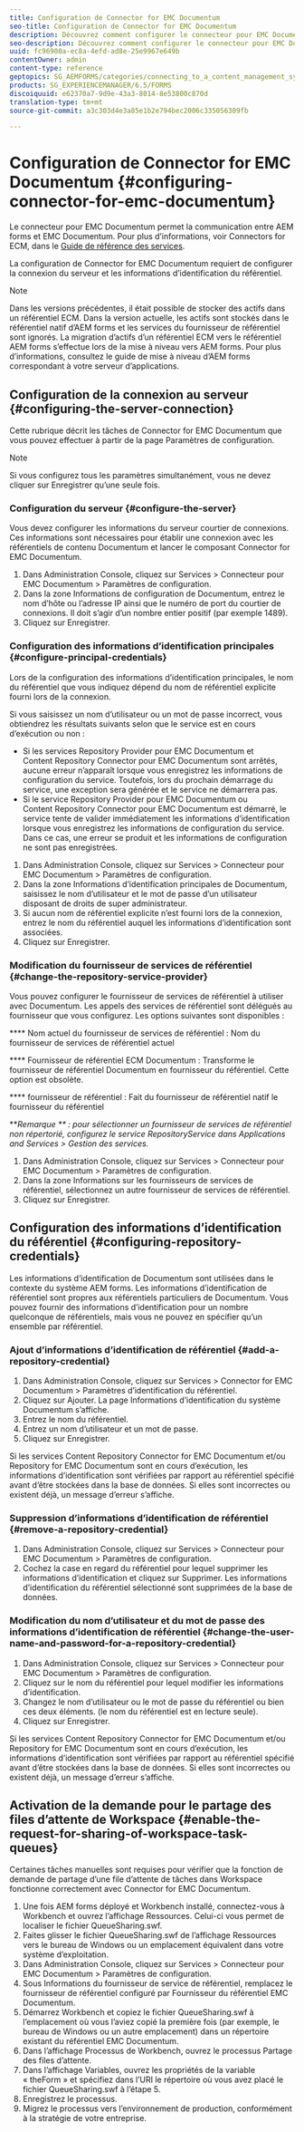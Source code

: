 ```yaml
---
title: Configuration de Connector for EMC Documentum
seo-title: Configuration de Connector for EMC Documentum
description: Découvrez comment configurer le connecteur pour EMC Documentum pour permettre la communication entre AEM Forms et EMC Documentum.
seo-description: Découvrez comment configurer le connecteur pour EMC Documentum pour permettre la communication entre AEM Forms et EMC Documentum.
uuid: fc96900a-ec8a-4efd-ad8e-25e9967e649b
contentOwner: admin
content-type: reference
geptopics: SG_AEMFORMS/categories/connecting_to_a_content_management_system
products: SG_EXPERIENCEMANAGER/6.5/FORMS
discoiquuid: e62370a7-9d9e-43a3-8014-8e53800c870d
translation-type: tm+mt
source-git-commit: a3c303d4e3a85e1b2e794bec2006c335056309fb

---
```



# Configuration de Connector for EMC Documentum {#configuring-connector-for-emc-documentum}

Le connecteur pour EMC Documentum permet la communication entre AEM forms et EMC Documentum. Pour plus d’informations, voir Connectors for ECM, dans le [Guide de référence des services](https://www.adobe.com/go/learn_aemforms_services_63).

La configuration de Connector for EMC Documentum requiert de configurer la connexion du serveur et les informations d’identification du référentiel.

>[!NOTE]
>
>Dans les versions précédentes, il était possible de stocker des actifs dans un référentiel ECM. Dans la version actuelle, les actifs sont stockés dans le référentiel natif d’AEM forms et les services du fournisseur de référentiel sont ignorés. La migration d’actifs d’un référentiel ECM vers le référentiel AEM forms s’effectue lors de la mise à niveau vers AEM forms. Pour plus d’informations, consultez le guide de mise à niveau d’AEM forms correspondant à votre serveur d’applications.

## Configuration de la connexion au serveur {#configuring-the-server-connection}

Cette rubrique décrit les tâches de Connector for EMC Documentum que vous pouvez effectuer à partir de la page Paramètres de configuration.

>[!NOTE]
>
>Si vous configurez tous les paramètres simultanément, vous ne devez cliquer sur Enregistrer qu’une seule fois.

### Configuration du serveur {#configure-the-server}

Vous devez configurer les informations du serveur courtier de connexions. Ces informations sont nécessaires pour établir une connexion avec les référentiels de contenu Documentum et lancer le composant Connector for EMC Documentum.

1. Dans Administration Console, cliquez sur Services > Connecteur pour EMC Documentum > Paramètres de configuration.
1. Dans la zone Informations de configuration de Documentum, entrez le nom d’hôte ou l’adresse IP ainsi que le numéro de port du courtier de connexions. Il doit s’agir d’un nombre entier positif (par exemple 1489).
1. Cliquez sur Enregistrer.

### Configuration des informations d’identification principales {#configure-principal-credentials}

Lors de la configuration des informations d’identification principales, le nom du référentiel que vous indiquez dépend du nom de référentiel explicite fourni lors de la connexion.

Si vous saisissez un nom d’utilisateur ou un mot de passe incorrect, vous obtiendrez les résultats suivants selon que le service est en cours d’exécution ou non :

* Si les services Repository Provider pour EMC Documentum et Content Repository Connector pour EMC Documentum sont arrêtés, aucune erreur n’apparaît lorsque vous enregistrez les informations de configuration du service. Toutefois, lors du prochain démarrage du service, une exception sera générée et le service ne démarrera pas.
* Si le service Repository Provider pour EMC Documentum ou Content Repository Connector pour EMC Documentum est démarré, le service tente de valider immédiatement les informations d’identification lorsque vous enregistrez les informations de configuration du service. Dans ce cas, une erreur se produit et les informations de configuration ne sont pas enregistrées.

1. Dans Administration Console, cliquez sur Services > Connecteur pour EMC Documentum > Paramètres de configuration.
1. Dans la zone Informations d’identification principales de Documentum, saisissez le nom d’utilisateur et le mot de passe d’un utilisateur disposant de droits de super administrateur.
1. Si aucun nom de référentiel explicite n’est fourni lors de la connexion, entrez le nom du référentiel auquel les informations d’identification sont associées.
1. Cliquez sur Enregistrer.

### Modification du fournisseur de services de référentiel {#change-the-repository-service-provider}

Vous pouvez configurer le fournisseur de services de référentiel à utiliser avec Documentum. Les appels des services de référentiel sont délégués au fournisseur que vous configurez. Les options suivantes sont disponibles :

**** Nom actuel du fournisseur de services de référentiel : Nom du fournisseur de services de référentiel actuel

**** Fournisseur de référentiel ECM Documentum : Transforme le fournisseur de référentiel Documentum en fournisseur du référentiel. Cette option est obsolète.

**** fournisseur de référentiel : Fait du fournisseur de référentiel natif le fournisseur du référentiel

***Remarque ** : pour sélectionner un fournisseur de services de référentiel non répertorié, configurez le service RepositoryService dans Applications and Services > Gestion des services.<!-- Fix broken link (See Managing Services) -->*

1. Dans Administration Console, cliquez sur Services > Connecteur pour EMC Documentum > Paramètres de configuration.
1. Dans la zone Informations sur les fournisseurs de services de référentiel, sélectionnez un autre fournisseur de services de référentiel.
1. Cliquez sur Enregistrer.

## Configuration des informations d’identification du référentiel {#configuring-repository-credentials}

Les informations d’identification de Documentum sont utilisées dans le contexte du système AEM forms. Les informations d’identification de référentiel sont propres aux référentiels particuliers de Documentum. Vous pouvez fournir des informations d’identification pour un nombre quelconque de référentiels, mais vous ne pouvez en spécifier qu’un ensemble par référentiel.

### Ajout d’informations d’identification de référentiel {#add-a-repository-credential}

1. Dans Administration Console, cliquez sur Services > Connector for EMC Documentum > Paramètres d’identification du référentiel.
1. Cliquez sur Ajouter. La page Informations d’identification du système Documentum s’affiche.
1. Entrez le nom du référentiel.
1. Entrez un nom d’utilisateur et un mot de passe.
1. Cliquez sur Enregistrer.

Si les services Content Repository Connector for EMC Documentum et/ou Repository for EMC Documentum sont en cours d’exécution, les informations d’identification sont vérifiées par rapport au référentiel spécifié avant d’être stockées dans la base de données. Si elles sont incorrectes ou existent déjà, un message d’erreur s’affiche.

### Suppression d’informations d’identification de référentiel {#remove-a-repository-credential}

1. Dans Administration Console, cliquez sur Services > Connecteur pour EMC Documentum > Paramètres de configuration.
1. Cochez la case en regard du référentiel pour lequel supprimer les informations d’identification et cliquez sur Supprimer. Les informations d’identification du référentiel sélectionné sont supprimées de la base de données.

### Modification du nom d’utilisateur et du mot de passe des informations d’identification de référentiel {#change-the-user-name-and-password-for-a-repository-credential}

1. Dans Administration Console, cliquez sur Services > Connecteur pour EMC Documentum > Paramètres de configuration.
1. Cliquez sur le nom du référentiel pour lequel modifier les informations d’identification.
1. Changez le nom d’utilisateur ou le mot de passe du référentiel ou bien ces deux éléments. (le nom du référentiel est en lecture seule).
1. Cliquez sur Enregistrer.

Si les services Content Repository Connector for EMC Documentum et/ou Repository for EMC Documentum sont en cours d’exécution, les informations d’identification sont vérifiées par rapport au référentiel spécifié avant d’être stockées dans la base de données. Si elles sont incorrectes ou existent déjà, un message d’erreur s’affiche.

## Activation de la demande pour le partage des files d’attente de Workspace {#enable-the-request-for-sharing-of-workspace-task-queues}

Certaines tâches manuelles sont requises pour vérifier que la fonction de demande de partage d’une file d’attente de tâches dans Workspace fonctionne correctement avec Connector for EMC Documentum.

1. Une fois AEM forms déployé et Workbench installé, connectez-vous à Workbench et ouvrez l’affichage Ressources. Celui-ci vous permet de localiser le fichier QueueSharing.swf.
1. Faites glisser le fichier QueueSharing.swf de l’affichage Ressources vers le bureau de Windows ou un emplacement équivalent dans votre système d’exploitation.
1. Dans Administration Console, cliquez sur Services > Connecteur pour EMC Documentum > Paramètres de configuration.
1. Sous Informations du fournisseur de service de référentiel, remplacez le fournisseur de référentiel configuré par Fournisseur du référentiel EMC Documentum.
1. Démarrez Workbench et copiez le fichier QueueSharing.swf à l’emplacement où vous l’aviez copié la première fois (par exemple, le bureau de Windows ou un autre emplacement) dans un répertoire existant du référentiel EMC Documentum.
1. Dans l’affichage Processus de Workbench, ouvrez le processus Partage des files d’attente.
1. Dans l’affichage Variables, ouvrez les propriétés de la variable « theForm » et spécifiez dans l’URI le répertoire où vous avez placé le fichier QueueSharing.swf à l’étape 5.
1. Enregistrez le processus.
1. Migrez le processus vers l’environnement de production, conformément à la stratégie de votre entreprise.

